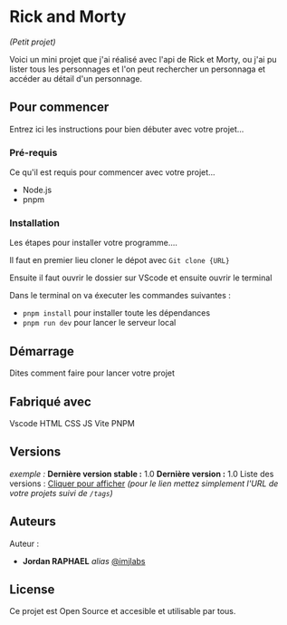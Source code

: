 # Rick and Morty
_(Petit projet)_

Voici un mini projet que j'ai réalisé avec l'api de Rick et Morty, ou j'ai pu lister tous les personnages et l'on peut rechercher un personnaga et accéder au détail d'un personnage.

## Pour commencer

Entrez ici les instructions pour bien débuter avec votre projet...

### Pré-requis

Ce qu'il est requis pour commencer avec votre projet...

- Node.js
- pnpm

### Installation

Les étapes pour installer votre programme....

Il faut en premier lieu cloner le dépot avec `Git clone {URL}`

Ensuite il faut ouvrir le dossier sur VScode et ensuite ouvrir le terminal

Dans le terminal on va éxecuter les commandes suivantes :

- `pnpm install` pour installer toute les dépendances
- `pnpm run dev` pour lancer le serveur local


## Démarrage

Dites comment faire pour lancer votre projet

## Fabriqué avec

Vscode
HTML
CSS
JS
Vite
PNPM

## Versions
_exemple :_
**Dernière version stable :** 1.0
**Dernière version :** 1.0
Liste des versions : [Cliquer pour afficher](https://github.com/your/project-name/tags)
_(pour le lien mettez simplement l'URL de votre projets suivi de ``/tags``)_

## Auteurs
Auteur :
* **Jordan RAPHAEL** _alias_ [@imjlabs](https://github.com/imjlabs)


## License

Ce projet est Open Source et accesible et utilisable par tous.
